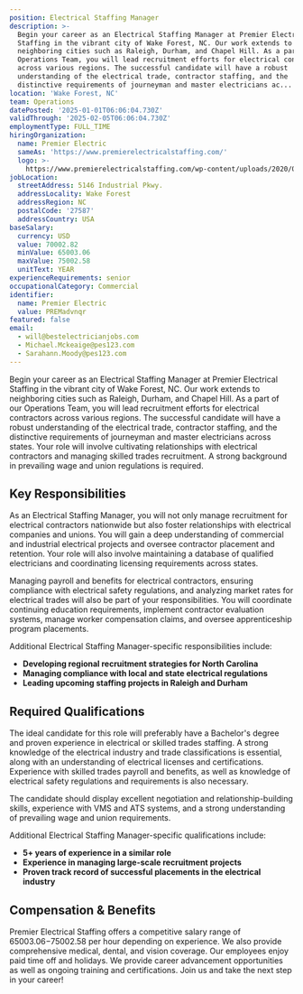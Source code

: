 ```yaml
---
position: Electrical Staffing Manager
description: >-
  Begin your career as an Electrical Staffing Manager at Premier Electrical
  Staffing in the vibrant city of Wake Forest, NC. Our work extends to
  neighboring cities such as Raleigh, Durham, and Chapel Hill. As a part of our
  Operations Team, you will lead recruitment efforts for electrical contractors
  across various regions. The successful candidate will have a robust
  understanding of the electrical trade, contractor staffing, and the
  distinctive requirements of journeyman and master electricians ac...
location: 'Wake Forest, NC'
team: Operations
datePosted: '2025-01-01T06:06:04.730Z'
validThrough: '2025-02-05T06:06:04.730Z'
employmentType: FULL_TIME
hiringOrganization:
  name: Premier Electric
  sameAs: 'https://www.premierelectricalstaffing.com/'
  logo: >-
    https://www.premierelectricalstaffing.com/wp-content/uploads/2020/05/Premier-Electrical-Staffing-logo.png
jobLocation:
  streetAddress: 5146 Industrial Pkwy.
  addressLocality: Wake Forest
  addressRegion: NC
  postalCode: '27587'
  addressCountry: USA
baseSalary:
  currency: USD
  value: 70002.82
  minValue: 65003.06
  maxValue: 75002.58
  unitText: YEAR
experienceRequirements: senior
occupationalCategory: Commercial
identifier:
  name: Premier Electric
  value: PREMadvnqr
featured: false
email:
  - will@bestelectricianjobs.com
  - Michael.Mckeaige@pes123.com
  - Sarahann.Moody@pes123.com
---
```




Begin your career as an Electrical Staffing Manager at Premier Electrical Staffing in the vibrant city of Wake Forest, NC. Our work extends to neighboring cities such as Raleigh, Durham, and Chapel Hill. As a part of our Operations Team, you will lead recruitment efforts for electrical contractors across various regions. The successful candidate will have a robust understanding of the electrical trade, contractor staffing, and the distinctive requirements of journeyman and master electricians across states. Your role will involve cultivating relationships with electrical contractors and managing skilled trades recruitment. A strong background in prevailing wage and union regulations is required. 

## Key Responsibilities

As an Electrical Staffing Manager, you will not only manage recruitment for electrical contractors nationwide but also foster relationships with electrical companies and unions. You will gain a deep understanding of commercial and industrial electrical projects and oversee contractor placement and retention. Your role will also involve maintaining a database of qualified electricians and coordinating licensing requirements across states. 

Managing payroll and benefits for electrical contractors, ensuring compliance with electrical safety regulations, and analyzing market rates for electrical trades will also be part of your responsibilities. You will coordinate continuing education requirements, implement contractor evaluation systems, manage worker compensation claims, and oversee apprenticeship program placements. 

Additional Electrical Staffing Manager-specific responsibilities include:
- **Developing regional recruitment strategies for North Carolina**
- **Managing compliance with local and state electrical regulations**
- **Leading upcoming staffing projects in Raleigh and Durham**

## Required Qualifications

The ideal candidate for this role will preferably have a Bachelor's degree and proven experience in electrical or skilled trades staffing. A strong knowledge of the electrical industry and trade classifications is essential, along with an understanding of electrical licenses and certifications. Experience with skilled trades payroll and benefits, as well as knowledge of electrical safety regulations and requirements is also necessary. 

The candidate should display excellent negotiation and relationship-building skills, experience with VMS and ATS systems, and a strong understanding of prevailing wage and union requirements. 

Additional Electrical Staffing Manager-specific qualifications include:
- **5+ years of experience in a similar role**
- **Experience in managing large-scale recruitment projects**
- **Proven track record of successful placements in the electrical industry**

## Compensation & Benefits

Premier Electrical Staffing offers a competitive salary range of $65003.06-$75002.58 per hour depending on experience. We also provide comprehensive medical, dental, and vision coverage. Our employees enjoy paid time off and holidays. We provide career advancement opportunities as well as ongoing training and certifications. Join us and take the next step in your career!